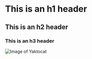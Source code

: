 # This is an h1 header
## This is an h2 header
### This is an h3 header
![Image of Yaktocat](https://octodex.github.com/images/yaktocat.png)
